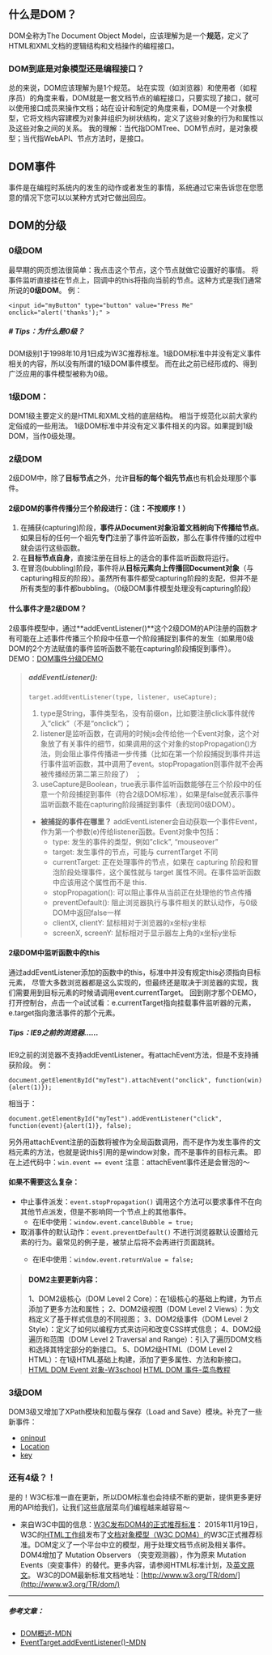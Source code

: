## 什么是DOM？
DOM全称为The Document Object Model，应该理解为是一个**规范**，定义了HTML和XML文档的逻辑结构和文档操作的编程接口。
### DOM到底是对象模型还是编程接口？
总的来说，DOM应该理解为是1个规范。
站在实现（如浏览器）和使用者（如程序员）的角度来看，DOM就是一套文档节点的编程接口，只要实现了接口，就可以使用接口成员来操作文档；站在设计和制定的角度来看，DOM是一个对象模型，它将文档内容建模为对象并组织为树状结构，定义了这些对象的行为和属性以及这些对象之间的关系。
我的理解：当代指DOMTree、DOM节点时，是对象模型；当代指WebAPI、节点方法时，是接口。

## DOM事件
事件是在编程时系统内的发生的动作或者发生的事情，系统通过它来告诉您在您愿意的情况下您可以以某种方式对它做出回应。

## DOM的分级
### 0级DOM
最早期的网页想法很简单：我点击这个节点，这个节点就做它设置好的事情。
将事件监听直接挂在节点上，回调中的this将指向当前的节点。这种方式是我们通常所说的**0级DOM**。
例：
```
<input id="myButton" type="button" value="Press Me" onclick="alert('thanks');" >  
```
##### # Tips：为什么是0级？
DOM级别1于1998年10月1日成为W3C推荐标准。1级DOM标准中并没有定义事件相关的内容，所以没有所谓的1级DOM事件模型。
而在此之前已经形成的、得到广泛应用的事件模型被称为0级。

### 1级DOM：
DOM1级主要定义的是HTML和XML文档的底层结构。 相当于规范化以前大家约定俗成的一些用法。
1级DOM标准中并没有定义事件相关的内容。如果提到1级DOM，当作0级处理。

### 2级DOM
2级DOM中，除了**目标节点**之外，允许**目标的每个祖先节点**也有机会处理那个事件。

#### 2级DOM的事件传播分三个阶段进行：（注：不按顺序！）
1. 在捕获(capturing)阶段，**事件从Document对象沿着文档树向下传播给节点**。如果目标的任何一个祖先**专门**注册了事件监听函数，那么在事件传播的过程中就会运行这些函数。
2. 在**目标节点自身**，直接注册在目标上的适合的事件监听函数将运行。
3. 在冒泡(bubbling)阶段，事件将从**目标元素向上传播回Document对象**（与capturing相反的阶段）。虽然所有事件都受capturing阶段的支配，但并不是所有类型的事件都bubbling。（0级DOM事件模型处理没有capturing阶段）

#### 什么事件才是2级DOM？
2级事件模型中，通过**addEventListener()**这个2级DOM的API注册的函数才有可能在上述事件传播三个阶段中任意一个阶段捕捉到事件的发生（如果用0级DOM的2个方法赋值的事件监听函数不能在capturing阶段捕捉到事件）。
DEMO：[DOM事件分级DEMO](http://js.jirengu.com/robuw)

> ##### addEventListener():
> `target.addEventListener(type, listener, useCapture);`
> 1. type是String，事件类型名，没有前缀on，比如要注册click事件就传入“click”（不是“onclick”）；
> 2. listener是监听函数，在调用的时候js会传给他一个Event对象，这个对象放了有关事件的细节，如果调用的这个对象的stopPropagation()方法，则会阻止事件传播进一步传播（比如在第一个阶段捕捉到事件并运行事件监听函数，其中调用了event。stopPropagation则事件就不会再被传播经历第二第三阶段了） ；
> 3. useCapture是Boolean，true表示事件监听函数能够在三个阶段中的任意一个阶段捕捉到事件（符合2级DOM标准），如果是false就表示事件监听函数不能在capturing阶段捕捉到事件（表现同0级DOM）。
> * **被捕捉的事件在哪里？**
> addEventListener会自动获取一个事件Event，作为第一个参数(e)传给listener函数。Event对象中包括：
>   * type: 发生的事件的类型，例如”click”, “mouseover”
>   * target: 发生事件的节点，可能与 currentTarget 不同
>   * currentTarget: 正在处理事件的节点，如果在 capturing 阶段和冒泡阶段处理事件，这个属性就与 target 属性不同。在事件监听函数中应该用这个属性而不是 this.
>   * stopPropagation(): 可以阻止事件从当前正在处理他的节点传播
>   * preventDefault(): 阻止浏览器执行与事件相关的默认动作，与0级DOM中返回false一样
>   * clientX, clientY: 鼠标相对于浏览器的x坐标y坐标
>   * screenX, screenY: 鼠标相对于显示器左上角的x坐标y坐标

#### 2级DOM中监听函数中的this
通过addEventListener添加的函数中的this，标准中并没有规定this必须指向目标元素， 尽管大多数浏览器都是这么实现的，但最终还是取决于浏览器的实现，我们需要用到目标元素的时候请调用event.currentTarget。
回到刚才那个DEMO，打开控制台，点击一个a试试看：e.currentTarget指向挂载事件监听器的元素，e.target指向激活事件的那个元素。

##### Tips：IE9之前的浏览器……
IE9之前的浏览器不支持addEventListener。有attachEvent方法，但是不支持捕获阶段。
例：
```
document.getElementById("myTest").attachEvent("onclick", function(win){alert(1)});  
```
相当于：
```
document.getElementById("myTest").addEventListener("click", function(event){alert(1)}, false);  
```
另外用attachEvent注册的函数将被作为全局函数调用，而不是作为发生事件的文档元素的方法，也就是说this引用的是window对象，而不是事件的目标元素。
即在上述代码中：`win.event == event`
注意：attachEvent事件还是会冒泡的～

#### 如果不需要这么复杂：
* 中止事件派发：`event.stopPropagation()`
  调用这个方法可以要求事件不在向其他节点派发，但是不影响同一个节点上的其他事件。
  * 在IE中使用：`window.event.cancelBubble = true; `
* 取消事件的默认动作：`event.preventDefault()`
  不进行浏览器默认设置给元素的行为。最常见的例子是<a>，被禁止后将不会再进行页面跳转。
   * 在IE中使用：`window.event.returnValue = false;`

> #### DOM2主要更新内容：
> 1、DOM2级核心（DOM Level 2 Core）：在1级核心的基础上构建，为节点添加了更多方法和属性；
> 2、DOM2级视图（DOM Level 2 Views）：为文档定义了基于样式信息的不同视图；
> 3、DOM2级事件（DOM Level 2 Style）：定义了如何以编程方式来访问和改变CSS样式信息；
> 4、DOM2级遍历和范围（DOM Level 2 Traversal and Range）：引入了遍历DOM文档和选择其特定部分的新接口。
> 5、DOM2级HTML（DOM Level 2 HTML）：在1级HTML基础上构建，添加了更多属性、方法和新接口。
> [HTML DOM Event 对象-W3school](http://www.w3school.com.cn/jsref/dom_obj_event.asp)
> [HTML DOM 事件-菜鸟教程](http://www.runoob.com/jsref/dom-obj-event.html)

### 3级DOM
DOM3级又增加了XPath模块和加载与保存（Load and Save）模块。补充了一些新事件：
* [oninput](http://www.runoob.com/jsref/event-oninput.html)
* [Location](http://www.runoob.com/jsref/event-key-location.html)
* [key](http://www.runoob.com/jsref/event-key-key.html)

### 还有4级？！
是的！W3C标准一直在更新，所以DOM标准也会持续不断的更新，提供更多更好用的API给我们，让我们这些底层菜鸟们编程越来越容易～
* 来自W3C中国的信息：[W3C发布DOM4的正式推荐标准](http://www.chinaw3c.org/archives/1155/)：
2015年11月19日，W3C的[HTML工作组](http://www.w3.org/html/wg/)发布了[文档对象模型（W3C DOM4）](http://www.w3.org/TR/2015/REC-dom-20151119/)的W3C正式推荐标准。DOM定义了一个平台中立的模型，用于处理文档节点树及相关事件。DOM4增加了 Mutation Observers （突变观测器），作为原来 Mutation Events（突变事件）的替代。更多内容，请参阅HTML标准计划，及[英文原文](https://www.w3.org/blog/news/archives/5154?pk_campaign=feed&pk_kwd=w3c-dom4-is-a-w3c-recommendation-2)。
W3C的DOM最新标准文档地址：[http://www.w3.org/TR/dom/](http://www.w3.org/TR/dom/)


***
##### 参考文章：
* [DOM概述-MDN](https://developer.mozilla.org/zh-CN/docs/Web/API/Document_Object_Model/Introduction)
* [EventTarget.addEventListener()-MDN](https://developer.mozilla.org/zh-CN/docs/Web/API/EventTarget/addEventListener)
